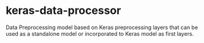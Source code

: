 # keras-data-processor
Data Preprocessing model based on Keras preprocessing layers that can be used as a standalone model or incorporated to Keras model as first layers.
